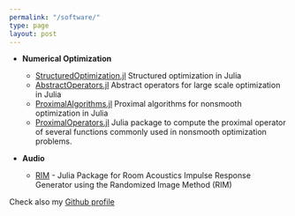 ```yaml
---
permalink: "/software/"
type: page
layout: post
---
```


* **Numerical Optimization**
	* [StructuredOptimization.jl](https://github.com/kul-forbes/StructuredOptimization.jl) 
    Structured optimization in Julia
	* [AbstractOperators.jl](https://github.com/kul-forbes/AbstractOperators.jl)
	Abstract operators for large scale optimization in Julia
	* [ProximalAlgorithms.jl](https://github.com/kul-forbes/ProximalAlgorithms.jl) 
    Proximal algorithms for nonsmooth optimization in Julia 
	* [ProximalOperators.jl](https://github.com/kul-forbes/ProximalOperators.jl)
	Julia package to compute the proximal operator of several functions commonly used in nonsmooth optimization problems.


* **Audio**
    * [RIM](https://github.com/nantonel/RIM.jl) - 
      Julia Package for Room Acoustics Impulse Response Generator using the Randomized Image Method (RIM)

Check also my [Github profile](https://github.com/nantonel) 
